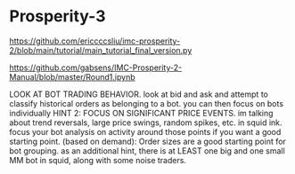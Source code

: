 # Prosperity-3

https://github.com/ericcccsliu/imc-prosperity-2/blob/main/tutorial/main_tutorial_final_version.py

https://github.com/gabsens/IMC-Prosperity-2-Manual/blob/master/Round1.ipynb

LOOK AT BOT TRADING BEHAVIOR. look at bid and ask and attempt to classify historical orders as belonging to a bot. you can then focus on bots individually
HINT 2: FOCUS ON SIGNIFICANT PRICE EVENTS. im talking about trend reversals, large price swings, random spikes, etc. in squid ink. focus your bot analysis on activity around those points if you want a good starting point.
(based on demand): Order sizes are a good starting point for bot grouping. as an additional hint, there is at LEAST one big and one small MM bot in squid, along with some noise traders.
